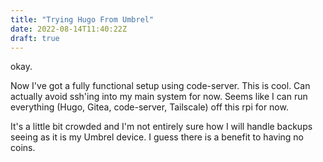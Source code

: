```yaml
---
title: "Trying Hugo From Umbrel"
date: 2022-08-14T11:40:22Z
draft: true
---
```

okay. 

Now I've got a fully functional setup using code-server. This is cool. Can actually avoid ssh'ing into my main system for now. Seems like I can run everything (Hugo, Gitea, code-server, Tailscale) off this rpi for now. 

It's a little bit crowded and I'm not entirely sure how I will handle backups seeing as it is my Umbrel device. I guess there is a benefit to having no coins.

